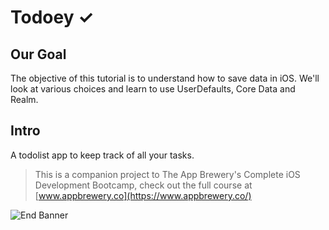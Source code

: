 

# Todoey ✓

## Our Goal

The objective of this tutorial is to understand how to save data in iOS. We'll look at various choices and learn to use UserDefaults, Core Data and Realm.


## Intro

A todolist app to keep track of all your tasks.


>This is a companion project to The App Brewery's Complete iOS Development Bootcamp, check out the full course at [www.appbrewery.co](https://www.appbrewery.co/)

![End Banner](https://github.com/londonappbrewery/Images/blob/master/readme-end-banner.png)

